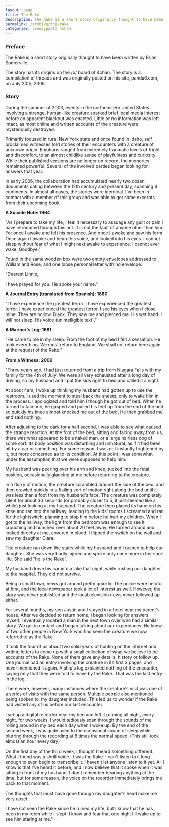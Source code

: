 ```yaml
---
layout: page
title: The Rake
description: The Rake is a short story originally thought to have been written by Brian Somerville.
permalink: /archive/the-rake
categories: creepypasta 4chan
---
```


### Preface
The Rake is a short story originally thought to have been written by Brian Somerville. 

The story has its origins on the /b/ board of 4chan. The story is a compilation of threads and was originally posted on his site, panda6.com, on July 20th, 2006.

### Story

During the summer of 2003, events in the northeastern United States involving a strange, human-like creature sparked brief local media interest before an apparent blackout was enacted. Little or no information was left intact, as most online and written accounts of the creature were mysteriously destroyed.

Primarily focused in rural New York state and once found in Idaho, self proclaimed witnesses told stories of their encounters with a creature of unknown origin. Emotions ranged from extremely traumatic levels of fright and discomfort, to an almost childlike sense of playfulness and curiosity. While their published versions are no longer on record, the memories remained powerful. Several of the involved parties began looking for answers that year.

In early 2006, the collaboration had accumulated nearly two dozen documents dating between the 12th century and present day, spanning 4 continents. In almost all cases, the stories were identical. I’ve been in contact with a member of this group and was able to get some excerpts from their upcoming book.

**A Suicide Note: 1964**

"As I prepare to take my life, I feel it necessary to assuage any guilt or pain I have introduced through this act. It is not the fault of anyone other than him. For once I awoke and felt his presence. And once I awoke and saw his form. Once again I awoke and heard his voice, and looked into his eyes. I cannot sleep without fear of what I might next awake to experience. I cannot ever wake. Goodbye."

Found in the same wooden box were two empty envelopes addressed to William and Rose, and one loose personal letter with no envelope:

"Dearest Linnie,

I have prayed for you. He spoke your name."

**A Journal Entry (translated from Spanish): 1880**

"I have experience the greatest terror. I have experienced the greatest terror. I have experienced the greatest terror. I see his eyes when I close mine. They are hollow. Black. They saw me and pierced me. His wet hand. I will not sleep. His voice (unintelligible text)."

**A Mariner's Log: 1691**

"He came to me in my sleep. From the foot of my bed I felt a sensation. He took everything. We must return to England. We shall not return here again at the request of the Rake."

**From a Witness: 2006**

"Three years ago, I had just returned from a trip from Niagara Falls with my family for the 4th of July. We were all very exhausted after a long day of driving, so my husband and I put the kids right to bed and called it a night.

At about 4am, I woke up thinking my husband had gotten up to use the restroom. I used the moment to steal back the sheets, only to wake him in the process. I apologized and told him I though he got out of bed. When he turned to face me, he gasped and pulled his feet up from the end of the bed so quickly his knee almost knocked me out of the bed. He then grabbed me and said nothing.

After adjusting to the dark for a half second, I was able to see what caused the strange reaction. At the foot of the bed, sitting and facing away from us, there was what appeared to be a naked man, or a large hairless dog of some sort. Its body position was disturbing and unnatural, as if it had been hit by a car or something. For some reason, I was not instantly frightened by it, but more concerned as to its condition. At this point I was somewhat under the assumption that we were supposed to help him.

My husband was peering over his arm and knee, tucked into the fetal position, occasionally glancing at me before returning to the creature.

In a flurry of motion, the creature scrambled around the side of the bed, and then crawled quickly in a flailing sort of motion right along the bed until it was less than a foot from my husband's face. The creature was completely silent for about 30 seconds (or probably closer to 5, it just seemed like a while) just looking at my husband. The creature then placed its hand on his knee and ran into the hallway, leading to the kids' rooms.I screamed and ran for the lightswitch, planning to stop him before he hurt my children. When I got to the hallway, the light from the bedroom was enough to see it crouching and hunched over about 20 feet away. He turned around and looked directly at me, covered in blood. I flipped the switch on the wall and saw my daughter Clara.

The creature ran down the stairs while my husband and I rushed to help our daughter. She was very badly injured and spoke only once more in her short life. She said "he is the Rake".

My husband drove his car into a lake that night, while rushing our daughter to the hospital. They did not survive.

Being a small town, news got around pretty quickly. The police were helpful at first, and the local newspaper took a lot of interest as well. However, the story was never published and the local television news never followed up either.

For several months, my son Justin and I stayed in a hotel near my parent's house. After we decided to return home, I began looking for answers myself. I eventually located a man in the next town over who had a similar story. We got in contact and began talking about our experiences. He knew of two other people in New York who had seen the creature we now referred to as the Rake.

It took the four of us about two solid years of hunting on the internet and writing letters to come up with a small collection of what we believe to be accounts of the Rake. None of them gave any details, history or follow up. One journal had an entry involving the creature in its first 3 pages, and never mentioned it again. A ship's log explained nothing of the encounter, saying only that they were told to leave by the Rake. That was the last entry in the log.

There were, however, many instances where the creature's visit was one of a series of visits with the same person. Multiple people also mentioned being spoken to, my daughter included. This led us to wonder if the Rake had visited any of us before our last encounter.

I set up a digital recorder near my bed and left it running all night, every night, for two weeks. I would tediously scan through the sounds of me rolling around in my bed each day when I woke up. By the end of the second week, I was quite used to the occasional sound of sleep while blurring through the recording at 8 times the normal speed. (This still took almost an hour every day)

On the first day of the third week, I thought I heard something different. What I found was a shrill voice. It was the Rake. I can't listen to it long enough to even begin to transcribe it. I haven't let anyone listen to it yet. All I know is that I've heard it before, and I now believe that it spoke when it was sitting in front of my husband. I don't remember hearing anything at the time, but for some reason, the voice on the recorder immediately brings me back to that moment.

The thoughts that must have gone through my daughter's head make me very upset.

I have not seen the Rake since he ruined my life, but I know that he has been in my room while I slept. I know and fear that one night I'll wake up to see him staring at me."
